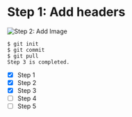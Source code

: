 # Step 1: Add headers #
![Step 2: Add Image](https://t4.ftcdn.net/jpg/03/03/62/45/360_F_303624505_u0bFT1Rnoj8CMUSs8wMCwoKlnWlh5Jiq.jpg)
```
$ git init
$ git commit
$ git pull
Step 3 is completed.
```
- [x] Step 1
- [x] Step 2
- [x] Step 3
- [ ] Step 4
- [ ] Step 5
